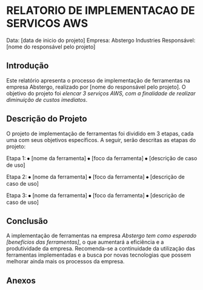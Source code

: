 # RELATORIO DE IMPLEMENTACAO DE SERVICOS AWS
Data: [data de inicio do projeto]
Empresa: Abstergo Industries
Responsável: [nome do responsável pelo projeto]

## Introdução
Este relatório apresenta o processo de implementação de ferramentas na empresa Abstergo, realizado por [nome do responsável pelo projeto]. O objetivo do projeto foi *elencar 3 serviços AWS, com a finalidade de realizar diminuição de custos imediatos*.

## Descrição do Projeto
O projeto de implementação de ferramentas foi dividido em 3 etapas, cada uma com seus objetivos específicos. A seguir, serão descritas as etapas do projeto:

Etapa 1:
⦁	[nome da ferramenta]
⦁	[foco da ferramenta]
⦁	[descrição de caso de uso]


Etapa 2:
⦁	[nome da ferramenta]
⦁	[foco da ferramenta]
⦁	[descrição de caso de uso]

Etapa 3:
⦁	[nome da ferramenta]
⦁	[foco da ferramenta]
⦁	[descrição de caso de uso]

## Conclusão
A implementação de ferramentas na empresa *Abstergo tem como esperado [benefícios das ferramentas]*, o que aumentará a eficiência e a produtividade da empresa. Recomenda-se a continuidade da utilização das ferramentas implementadas e a busca por novas tecnologias que possem melhorar ainda mais os processos da empresa.

## Anexos
